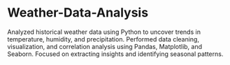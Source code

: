 # Weather-Data-Analysis
Analyzed historical weather data using Python to uncover trends in temperature, humidity, and precipitation. Performed data cleaning, visualization, and correlation analysis using Pandas, Matplotlib, and Seaborn. Focused on extracting insights and identifying seasonal patterns.
